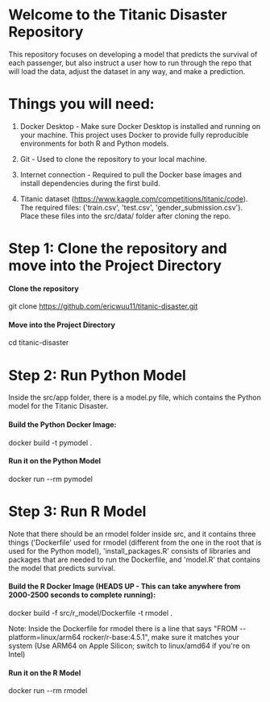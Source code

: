 # Welcome to the Titanic Disaster Repository 
This repository focuses on developing a model that predicts the survival of each passenger, but also instruct a user how to run through the repo that will load the data, adjust the dataset in any way, and make a prediction.

# Things you will need:
1. Docker Desktop - Make sure Docker Desktop is installed and running on your machine. This project uses Docker to provide fully reproducible environments for both R and Python models.

2. Git - Used to clone the repository to your local machine.

3. Internet connection - Required to pull the Docker base images and install dependencies during the first build.

4. Titanic dataset (https://www.kaggle.com/competitions/titanic/code). The required files: ('train.csv', 'test.csv', 'gender_submission.csv'). Place these files into the src/data/ folder after cloning the repo.

# Step 1: Clone the repository and move into the Project Directory

#### Clone the repository
git clone https://github.com/ericwuu11/titanic-disaster.git

#### Move into the Project Directory
cd titanic-disaster


# Step 2: Run Python Model
Inside the src/app folder, there is a model.py file, which contains the Python model for the Titanic Disaster.

#### Build the Python Docker Image:
docker build -t pymodel .

#### Run it on the Python Model
docker run --rm pymodel


# Step 3: Run R Model
Note that there should be an rmodel folder inside src, and it contains three things ('Dockerfile' used for rmodel (different from the one in the root that is used for the Python model), 'install_packages.R' consists of libraries and packages that are needed to run the Dockerfile, and 'model.R' that contains the model that predicts survival.

#### Build the R Docker Image (HEADS UP - This can take anywhere from 2000-2500 seconds to complete running): 
docker build -f src/r_model/Dockerfile -t rmodel .

Note: Inside the Dockerfile for rmodel there is a line that says "FROM --platform=linux/arm64 rocker/r-base:4.5.1", make sure it matches your system (Use ARM64 on Apple Silicon; switch to linux/amd64 if you're on Intel)

#### Run it on the R Model
docker run --rm rmodel



